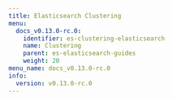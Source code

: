 ```yaml
---
title: Elasticsearch Clustering
menu:
  docs_v0.13.0-rc.0:
    identifier: es-clustering-elasticsearch
    name: Clustering
    parent: es-elasticsearch-guides
    weight: 20
menu_name: docs_v0.13.0-rc.0
info:
  version: v0.13.0-rc.0
---
```



